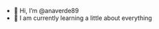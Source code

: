 - 👋 Hi, I’m @anaverde89
- 🌱 I am currently learning a little about everything

<!---
anaverde89/anaverde89 is a ✨ special ✨ repository because its `README.md` (this file) appears on your GitHub profile.
You can click the Preview link to take a look at your changes.
--->

